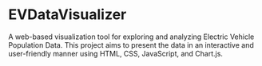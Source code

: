 # EVDataVisualizer
A web-based visualization tool for exploring and analyzing Electric Vehicle Population Data. This project aims to present the data in an interactive and user-friendly manner using HTML, CSS, JavaScript, and Chart.js.
